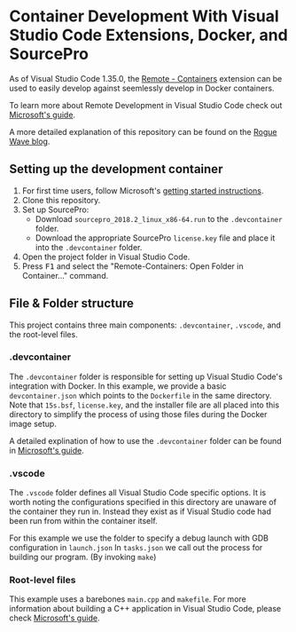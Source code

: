 Container Development With Visual Studio Code Extensions, Docker, and SourcePro
===============================================================================

As of Visual Studio Code 1.35.0, the [Remote - Containers](https://marketplace.visualstudio.com/items?itemName=ms-vscode-remote.remote-containers) extension can be used to easily develop against seemlessly develop in Docker containers.

To learn more about Remote Development in Visual Studio Code check out [Microsoft's guide](https://code.visualstudio.com/docs/remote/containers).

A more detailed explanation of this repository can be found on the [Rogue Wave blog](https://www.roguewave.com/blog/container-development-visual-studio-code-docker-sourcepro).

Setting up the development container
------------------------------------
1. For first time users, follow Microsoft's [getting started instructions](https://code.visualstudio.com/docs/remote/containers#_getting-started).
2. Clone this repository.
3. Set up SourcePro:
    * Download `sourcepro_2018.2_linux_x86-64.run` to the `.devcontainer` folder.
    * Download the appropriate SourcePro `license.key` file and place it into the `.devcontainer` folder.
4. Open the project folder in Visual Studio Code.
5. Press <kbd>F1</kbd> and select the "Remote-Containers: Open Folder in Container..." command.


File & Folder structure
-----------------------

This project contains three main components: `.devcontainer`, `.vscode`, and the root-level files.

### .devcontainer
The `.devcontainer` folder is responsible for setting up Visual Studio Code's integration with Docker.
In this example, we provide a basic `devcontainer.json` which points to the `Dockerfile` in the same directory.
Note that `15s.bsf`, `license.key`, and the installer file are all placed into this directory to simplify the process of using those files during the Docker image setup.

A detailed explination of how to use the `.devcontainer` folder can be found in [Microsoft's guide](https://code.visualstudio.com/docs/remote/containers).


### .vscode
The `.vscode` folder defines all Visual Studio Code specific options. It is worth noting the configurations specified in this directory are unaware of the container they run in. Instead they exist as if Visual Studio code had been run from within the container itself.

For this example we use the folder to specify a debug launch with GDB configuration in `launch.json`
In `tasks.json` we call out the process for building our program. (By invoking `make`)

### Root-level files
This example uses a barebones `main.cpp` and `makefile`.
For more information about building a C++ application in Visual Studio Code, please check [Microsoft's guide](https://code.visualstudio.com/docs/languages/cpp).
